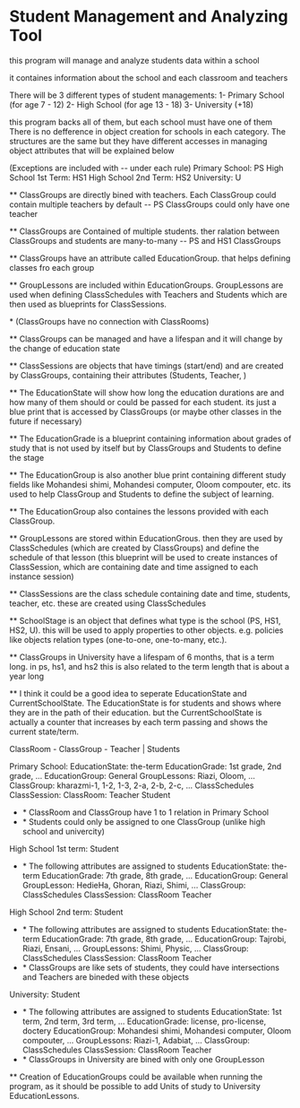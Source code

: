 # Student Management and Analyzing Tool

this program will manage and analyze students data within a school

it containes information about the school and each classroom and teachers

There will be 3 different types of student managements:
1- Primary School (for age 7 - 12)
2- High School (for age 13 - 18)
3- University (+18)

this program backs all of them, but each school must have one of them
There is no defference in object creation for schools in each category. The structures are the same but they have different accesses in managing object attributes that will be explained below



(Exceptions are included with -- under each rule)
Primary School: PS
High School 1st Term: HS1
High School 2nd Term: HS2
University: U


** ClassGroups are directly bined with teachers. Each ClassGroup could contain multiple teachers by default
    -- PS ClassGroups could only have one teacher

** ClassGroups are Contained of multiple students. ther ralation between ClassGroups and students are many-to-many
    -- PS and HS1 ClassGroups

** ClassGroups have an attribute called EducationGroup. that helps defining classes fro each group

** GroupLessons are included within EducationGroups. GroupLessons are used when defining ClassSchedules with Teachers and Students which are then used as blueprints for ClassSessions.

\* (ClassGroups have no connection with ClassRooms)

** ClassGroups can be managed and have a lifespan and it will change by the change of education state

** ClassSessions are objects that have timings (start/end) and are created by ClassGroups, containing their attributes (Students, Teacher, )

** The EducationState will show how long the education durations are and how many of them should or could be passed for each student. its just a blue print that is accessed by ClassGroups (or maybe other classes in the future if necessary)

** The EducationGrade is a blueprint containing information about grades of study that is not used by itself but by ClassGroups and Students to define the stage

** The EducationGroup is also another blue print containing different study fields like Mohandesi shimi, Mohandesi computer, Oloom compouter, etc. its used to help ClassGroup and Students to define the subject of learning. 

** The EducationGroup also containes the lessons provided with each ClassGroup.

** GroupLessons are stored within EducationGrous. then they are used by ClassSchedules (which are created by ClassGroups) and define the schedule of that lesson (this blueprint will be used to create instances of ClassSession, which are containing date and time assigned to each instance session)

** ClassSessions are the class schedule containing date and time, students, teacher, etc. these are created using ClassSchedules

** SchoolStage is an object that defines what type is the school (PS, HS1, HS2, U). this will be used to apply properties to other objects. e.g. policies like objects relation types (one-to-one, one-to-many, etc.).

** ClassGroups in University have a lifespam of 6 months, that is a term long. in ps, hs1, and hs2 this is also related to the term length that is about a year long

** I think it could be a good idea to seperate EducationState and CurrentSchoolState. The EducationState is for students and shows where they are in the path of their education. but the CurrentSchoolState is actually a counter that increases by each term passing and shows the current state/term.



ClassRoom - ClassGroup - Teacher
                |
            Students


Primary School:
    EducationState: the-term
    EducationGrade: 1st grade, 2nd grade, ...
    EducationGroup: General
            GroupLessons: Riazi, Oloom, ...
    ClassGroup: kharazmi-1, 1-2, 1-3, 2-a, 2-b, 2-c, ...
        ClassSchedules
        ClassSession: 
    ClassRoom: 
    Teacher
    Student
* \* ClassRoom and ClassGroup have 1 to 1 relation in Primary School
* \* Students could only be assigned to one ClassGroup (unlike high school and univercity) 


High School 1st term:
    Student
*   \* The following attributes are assigned to students
        EducationState: the-term
        EducationGrade: 7th grade, 8th grade, ...
        EducationGroup: General
            GroupLesson: HedieHa, Ghoran, Riazi, Shimi, ...
    ClassGroup: 
        ClassSchedules
        ClassSession: 
    ClassRoom
    Teacher


High School 2nd term:
    Student
*   \* The following attributes are assigned to students
        EducationState: the-term
        EducationGrade: 7th grade, 8th grade, ...
        EducationGroup: Tajrobi, Riazi, Ensani, ...
            GroupLessons: Shimi, Physic, ...
    ClassGroup: 
        ClassSchedules
        ClassSession: 
    ClassRoom
    Teacher
* \* ClassGroups are like sets of students, they could have intersections and Teachers are bineded with these objects


University:
    Student
*    \* The following attributes are assigned to students
        EducationState: 1st term, 2nd term, 3rd term, ...
        EducationGrade: license, pro-license, doctery
        EducationGroup: Mohandesi shimi, Mohandesi computer, Oloom compouter, ...
            GroupLessons: Riazi-1, Adabiat, ...
    ClassGroup:
        ClassSchedules
        ClassSession: 
    ClassRoom
    Teacher
* \* ClassGroups in University are bined with only one GroupLesson


** Creation of EducationGroups could be available when running the program, as it should be possible to add Units of study to University EducationLessons.



